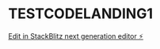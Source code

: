 # TESTCODELANDING1

[Edit in StackBlitz next generation editor ⚡️](https://stackblitz.com/~/github.com/HarshCh0uhan/TESTCODELANDING1)